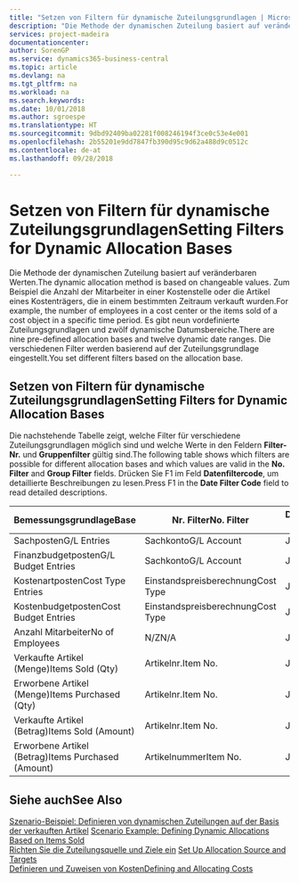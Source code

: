 ```yaml
---
title: "Setzen von Filtern für dynamische Zuteilungsgrundlagen | Microsoft Docs"
description: "Die Methode der dynamischen Zuteilung basiert auf veränderbaren Werten. Zum Beispiel die Anzahl der Mitarbeiter in einer Kostenstelle oder die Artikel eines Kostenträgers, die in einem bestimmten Zeitraum verkauft wurden. Es gibt neun vordefinierte Zuteilungsgrundlagen und zwölf dynamische Datumsbereiche. Die verschiedenen Filter werden basierend auf der Zuteilungsgrundlage eingestellt."
services: project-madeira
documentationcenter: 
author: SorenGP
ms.service: dynamics365-business-central
ms.topic: article
ms.devlang: na
ms.tgt_pltfrm: na
ms.workload: na
ms.search.keywords: 
ms.date: 10/01/2018
ms.author: sgroespe
ms.translationtype: HT
ms.sourcegitcommit: 9dbd92409ba02281f008246194f3ce0c53e4e001
ms.openlocfilehash: 2b55201e9dd7847fb390d95c9d62a488d9c0512c
ms.contentlocale: de-at
ms.lasthandoff: 09/28/2018

---
```

# <a name="setting-filters-for-dynamic-allocation-bases"></a><span data-ttu-id="7190e-106">Setzen von Filtern für dynamische Zuteilungsgrundlagen</span><span class="sxs-lookup"><span data-stu-id="7190e-106">Setting Filters for Dynamic Allocation Bases</span></span>
<span data-ttu-id="7190e-107">Die Methode der dynamischen Zuteilung basiert auf veränderbaren Werten.</span><span class="sxs-lookup"><span data-stu-id="7190e-107">The dynamic allocation method is based on changeable values.</span></span> <span data-ttu-id="7190e-108">Zum Beispiel die Anzahl der Mitarbeiter in einer Kostenstelle oder die Artikel eines Kostenträgers, die in einem bestimmten Zeitraum verkauft wurden.</span><span class="sxs-lookup"><span data-stu-id="7190e-108">For example, the number of employees in a cost center or the items sold of a cost object in a specific time period.</span></span> <span data-ttu-id="7190e-109">Es gibt neun vordefinierte Zuteilungsgrundlagen und zwölf dynamische Datumsbereiche.</span><span class="sxs-lookup"><span data-stu-id="7190e-109">There are nine pre-defined allocation bases and twelve dynamic date ranges.</span></span> <span data-ttu-id="7190e-110">Die verschiedenen Filter werden basierend auf der Zuteilungsgrundlage eingestellt.</span><span class="sxs-lookup"><span data-stu-id="7190e-110">You set different filters based on the allocation base.</span></span>  

## <a name="setting-filters-for-dynamic-allocation-bases"></a><span data-ttu-id="7190e-111">Setzen von Filtern für dynamische Zuteilungsgrundlagen</span><span class="sxs-lookup"><span data-stu-id="7190e-111">Setting Filters for Dynamic Allocation Bases</span></span>  
 <span data-ttu-id="7190e-112">Die nachstehende Tabelle zeigt, welche Filter für verschiedene Zuteilungsgrundlagen möglich sind und welche Werte in den Feldern **Filter-Nr.** und **Gruppenfilter** gültig sind.</span><span class="sxs-lookup"><span data-stu-id="7190e-112">The following table shows which filters are possible for different allocation bases and which values are valid in the **No. Filter** and **Group Filter** fields.</span></span> <span data-ttu-id="7190e-113">Drücken Sie F1 im Feld **Datenfiltercode**, um detaillierte Beschreibungen zu lesen.</span><span class="sxs-lookup"><span data-stu-id="7190e-113">Press F1 in the **Date Filter Code** field to read detailed descriptions.</span></span>  

|<span data-ttu-id="7190e-114">**Bemessungsgrundlage**</span><span class="sxs-lookup"><span data-stu-id="7190e-114">**Base**</span></span>|<span data-ttu-id="7190e-115">**Nr. Filter**</span><span class="sxs-lookup"><span data-stu-id="7190e-115">**No. Filter**</span></span>|<span data-ttu-id="7190e-116">**Datumsfiltercode**</span><span class="sxs-lookup"><span data-stu-id="7190e-116">**Date Filter Code**</span></span>|<span data-ttu-id="7190e-117">**Kostenstellenfilter**</span><span class="sxs-lookup"><span data-stu-id="7190e-117">**Cost Center Filter**</span></span>|<span data-ttu-id="7190e-118">**Kostenträgerfilter**</span><span class="sxs-lookup"><span data-stu-id="7190e-118">**Cost Object Filter**</span></span>|<span data-ttu-id="7190e-119">**Gruppenfilter**</span><span class="sxs-lookup"><span data-stu-id="7190e-119">**Group Filter**</span></span>|  
|--------------|----------------------------------------|----------------------------------------------|------------------------------------------------|------------------------------------------------|------------------------------------------|  
|<span data-ttu-id="7190e-120">Sachposten</span><span class="sxs-lookup"><span data-stu-id="7190e-120">G/L Entries</span></span>|<span data-ttu-id="7190e-121">Sachkonto</span><span class="sxs-lookup"><span data-stu-id="7190e-121">G/L Account</span></span>|<span data-ttu-id="7190e-122">Ja</span><span class="sxs-lookup"><span data-stu-id="7190e-122">Yes</span></span>|<span data-ttu-id="7190e-123">Ja</span><span class="sxs-lookup"><span data-stu-id="7190e-123">Yes</span></span>|<span data-ttu-id="7190e-124">Ja</span><span class="sxs-lookup"><span data-stu-id="7190e-124">Yes</span></span>|<span data-ttu-id="7190e-125">N/Z</span><span class="sxs-lookup"><span data-stu-id="7190e-125">N/A</span></span>|  
|<span data-ttu-id="7190e-126">Finanzbudgetposten</span><span class="sxs-lookup"><span data-stu-id="7190e-126">G/L Budget Entries</span></span>|<span data-ttu-id="7190e-127">Sachkonto</span><span class="sxs-lookup"><span data-stu-id="7190e-127">G/L Account</span></span>|<span data-ttu-id="7190e-128">Ja</span><span class="sxs-lookup"><span data-stu-id="7190e-128">Yes</span></span>|<span data-ttu-id="7190e-129">Ja</span><span class="sxs-lookup"><span data-stu-id="7190e-129">Yes</span></span>|<span data-ttu-id="7190e-130">Ja</span><span class="sxs-lookup"><span data-stu-id="7190e-130">Yes</span></span>|<span data-ttu-id="7190e-131">Finanzbudgetname</span><span class="sxs-lookup"><span data-stu-id="7190e-131">G/L Budget Name</span></span>|  
|<span data-ttu-id="7190e-132">Kostenartposten</span><span class="sxs-lookup"><span data-stu-id="7190e-132">Cost Type Entries</span></span>|<span data-ttu-id="7190e-133">Einstandspreisberechnung</span><span class="sxs-lookup"><span data-stu-id="7190e-133">Cost Type</span></span>|<span data-ttu-id="7190e-134">Ja</span><span class="sxs-lookup"><span data-stu-id="7190e-134">Yes</span></span>|<span data-ttu-id="7190e-135">Ja</span><span class="sxs-lookup"><span data-stu-id="7190e-135">Yes</span></span>|<span data-ttu-id="7190e-136">Ja</span><span class="sxs-lookup"><span data-stu-id="7190e-136">Yes</span></span>|<span data-ttu-id="7190e-137">N/Z</span><span class="sxs-lookup"><span data-stu-id="7190e-137">N/A</span></span>|  
|<span data-ttu-id="7190e-138">Kostenbudgetposten</span><span class="sxs-lookup"><span data-stu-id="7190e-138">Cost Budget Entries</span></span>|<span data-ttu-id="7190e-139">Einstandspreisberechnung</span><span class="sxs-lookup"><span data-stu-id="7190e-139">Cost Type</span></span>|<span data-ttu-id="7190e-140">Ja</span><span class="sxs-lookup"><span data-stu-id="7190e-140">Yes</span></span>|<span data-ttu-id="7190e-141">Ja</span><span class="sxs-lookup"><span data-stu-id="7190e-141">Yes</span></span>|<span data-ttu-id="7190e-142">Ja</span><span class="sxs-lookup"><span data-stu-id="7190e-142">Yes</span></span>|<span data-ttu-id="7190e-143">Budgetname</span><span class="sxs-lookup"><span data-stu-id="7190e-143">Budget Name</span></span>|  
|<span data-ttu-id="7190e-144">Anzahl Mitarbeiter</span><span class="sxs-lookup"><span data-stu-id="7190e-144">No of Employees</span></span>|<span data-ttu-id="7190e-145">N/Z</span><span class="sxs-lookup"><span data-stu-id="7190e-145">N/A</span></span>|<span data-ttu-id="7190e-146">Ja</span><span class="sxs-lookup"><span data-stu-id="7190e-146">Yes</span></span>|<span data-ttu-id="7190e-147">Ja</span><span class="sxs-lookup"><span data-stu-id="7190e-147">Yes</span></span>|<span data-ttu-id="7190e-148">Ja</span><span class="sxs-lookup"><span data-stu-id="7190e-148">Yes</span></span>|<span data-ttu-id="7190e-149">N/Z</span><span class="sxs-lookup"><span data-stu-id="7190e-149">N/A</span></span>|  
|<span data-ttu-id="7190e-150">Verkaufte Artikel (Menge)</span><span class="sxs-lookup"><span data-stu-id="7190e-150">Items Sold (Qty)</span></span>|<span data-ttu-id="7190e-151">Artikelnr.</span><span class="sxs-lookup"><span data-stu-id="7190e-151">Item No.</span></span>|<span data-ttu-id="7190e-152">Ja</span><span class="sxs-lookup"><span data-stu-id="7190e-152">Yes</span></span>|<span data-ttu-id="7190e-153">Ja</span><span class="sxs-lookup"><span data-stu-id="7190e-153">Yes</span></span>|<span data-ttu-id="7190e-154">Ja</span><span class="sxs-lookup"><span data-stu-id="7190e-154">Yes</span></span>|<span data-ttu-id="7190e-155">Lagerbuchungsgruppe</span><span class="sxs-lookup"><span data-stu-id="7190e-155">Inventory Posting Group</span></span>|  
|<span data-ttu-id="7190e-156">Erworbene Artikel (Menge)</span><span class="sxs-lookup"><span data-stu-id="7190e-156">Items Purchased (Qty)</span></span>|<span data-ttu-id="7190e-157">Artikelnr.</span><span class="sxs-lookup"><span data-stu-id="7190e-157">Item No.</span></span>|<span data-ttu-id="7190e-158">Ja</span><span class="sxs-lookup"><span data-stu-id="7190e-158">Yes</span></span>|<span data-ttu-id="7190e-159">Ja</span><span class="sxs-lookup"><span data-stu-id="7190e-159">Yes</span></span>|<span data-ttu-id="7190e-160">Ja</span><span class="sxs-lookup"><span data-stu-id="7190e-160">Yes</span></span>|<span data-ttu-id="7190e-161">Lagerbuchungsgruppe</span><span class="sxs-lookup"><span data-stu-id="7190e-161">Inventory Posting Group</span></span>|  
|<span data-ttu-id="7190e-162">Verkaufte Artikel (Betrag)</span><span class="sxs-lookup"><span data-stu-id="7190e-162">Items Sold (Amount)</span></span>|<span data-ttu-id="7190e-163">Artikelnr.</span><span class="sxs-lookup"><span data-stu-id="7190e-163">Item No.</span></span>|<span data-ttu-id="7190e-164">Ja</span><span class="sxs-lookup"><span data-stu-id="7190e-164">Yes</span></span>|<span data-ttu-id="7190e-165">Ja</span><span class="sxs-lookup"><span data-stu-id="7190e-165">Yes</span></span>|<span data-ttu-id="7190e-166">Ja</span><span class="sxs-lookup"><span data-stu-id="7190e-166">Yes</span></span>|<span data-ttu-id="7190e-167">Lagerbuchungsgruppe</span><span class="sxs-lookup"><span data-stu-id="7190e-167">Inventory Posting Group</span></span>|  
|<span data-ttu-id="7190e-168">Erworbene Artikel (Betrag)</span><span class="sxs-lookup"><span data-stu-id="7190e-168">Items Purchased (Amount)</span></span>|<span data-ttu-id="7190e-169">Artikelnummer</span><span class="sxs-lookup"><span data-stu-id="7190e-169">Item No.</span></span>|<span data-ttu-id="7190e-170">Ja</span><span class="sxs-lookup"><span data-stu-id="7190e-170">Yes</span></span>|<span data-ttu-id="7190e-171">Ja</span><span class="sxs-lookup"><span data-stu-id="7190e-171">Yes</span></span>|<span data-ttu-id="7190e-172">Ja</span><span class="sxs-lookup"><span data-stu-id="7190e-172">Yes</span></span>|<span data-ttu-id="7190e-173">Lagerbuchungsgruppe</span><span class="sxs-lookup"><span data-stu-id="7190e-173">Inventory Posting Group</span></span>|  

## <a name="see-also"></a><span data-ttu-id="7190e-174">Siehe auch</span><span class="sxs-lookup"><span data-stu-id="7190e-174">See Also</span></span>  
 <span data-ttu-id="7190e-175">[Szenario-Beispiel: Definieren von dynamischen Zuteilungen auf der Basis der verkauften Artikel](finance-scenario-example-defining-dynamic-allocations-based-on-items-sold.md) </span><span class="sxs-lookup"><span data-stu-id="7190e-175">[Scenario Example: Defining Dynamic Allocations Based on Items Sold](finance-scenario-example-defining-dynamic-allocations-based-on-items-sold.md) </span></span>  
 <span data-ttu-id="7190e-176">[Richten Sie die Zuteilungsquelle und Ziele ein](finance-how-to-set-up-allocation-source-and-targets.md) </span><span class="sxs-lookup"><span data-stu-id="7190e-176">[Set Up Allocation Source and Targets](finance-how-to-set-up-allocation-source-and-targets.md) </span></span>  
 [<span data-ttu-id="7190e-177">Definieren und Zuweisen von Kosten</span><span class="sxs-lookup"><span data-stu-id="7190e-177">Defining and Allocating Costs</span></span>](finance-define-and-allocate-costs.md)

